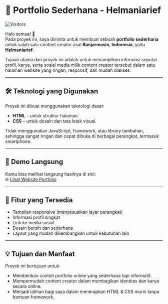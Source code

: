 # 🎨 Portfolio Sederhana - Helmaniarief

![Visitors](https://visitor-badge.laobi.icu/badge?page_id=hendragunadie.helmaniarief.github.io)

Halo semua! 👋  
Pada proyek ini, saya diminta untuk membuat sebuah **portfolio sederhana** untuk salah satu content creator asal **Banjarmasin, Indonesia**, yaitu **Helmaniarief**.  

Tujuan utama dari proyek ini adalah untuk menampilkan informasi seputar profil, karya, serta sosial media milik content creator tersebut dalam satu halaman website yang ringan, responsif, dan mudah diakses.

---

## 🛠️ Teknologi yang Digunakan

Proyek ini dibuat menggunakan teknologi dasar:

- **HTML** – untuk struktur halaman.
- **CSS** – untuk desain dan tata letak visual.

Tidak menggunakan JavaScript, framework, atau library tambahan, sehingga sangat ringan dan cepat dibuka di berbagai perangkat, termasuk smartphone.

---

## 🔗 Demo Langsung

Kamu bisa melihat langsung hasilnya di sini:  
🌐 [Lihat Website Portfolio](https://hendragunadie.github.io/helmaniarief.github.io/)

---

## 📸 Fitur yang Tersedia

- Tampilan responsive (menyesuaikan layar perangkat)
- Informasi profil singkat
- Link ke media sosial
- Desain bersih dan sederhana
- Layout yang mudah dikembangkan untuk kebutuhan lain

---

## 💡 Tujuan dan Manfaat

Proyek ini bertujuan untuk:

- Memberikan contoh portfolio online yang sederhana tapi informatif.
- Mempermudah content creator dalam membagikan identitas dan karya secara online.
- Menjadi latihan bagi saya dalam menerapkan HTML & CSS murni tanpa bantuan framework.
